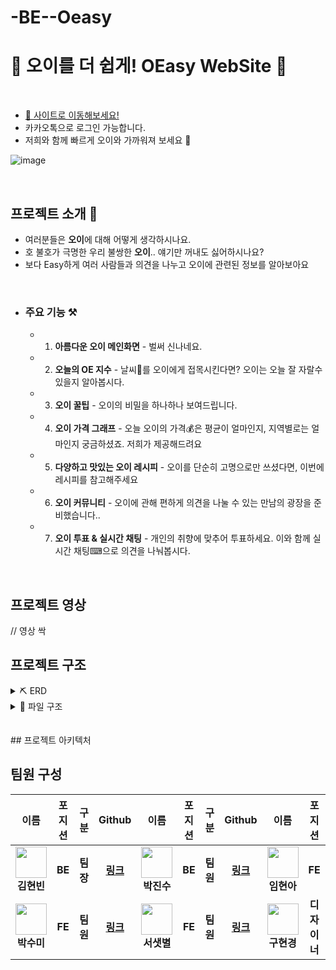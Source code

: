 # -BE--Oeasy


# 🥒 오이를 더 쉽게! OEasy WebSite 🥒

<br>

- [🎀 사이트로 이동해보세요!](https://oeasy.world/)
- 카카오톡으로 로그인 가능합니다.
- 저희와 함께 빠르게 오이와 가까워져 보세요 💚
  
![image](https://github.com/user-attachments/assets/b883a868-f189-44bf-a6bb-be12a70cd101)

<br>

## 프로젝트 소개 🎇

- 여러분들은 **오이**에 대해 어떻게 생각하시나요.
- 호 불호가 극명한 우리 불쌍한 **오이**.. 얘기만 꺼내도 싫어하시나요?
- 보다 Easy하게 여러 사람들과 의견을 나누고 오이에 관련된 정보를 알아보아요

<br>

- ### 주요 기능 ⚒
  - 1. **아름다운 오이 메인화면** - 벌써 신나네요.
  - 2. **오늘의 OE 지수** - 날씨🌈를 오이에게 접목시킨다면? 오이는 오늘 잘 자랄수 있을지 알아봅시다.
  - 3. **오이 꿀팁** - 오이의 비밀을 하나하나 보여드립니다.
  - 4. **오이 가격 그래프** - 오늘 오이의 가격💰은 평균이 얼마인지, 지역별로는 얼마인지 궁금하셨죠. 저희가 제공해드려요
  - 5. **다양하고 맛있는 오이 레시피** - 오이를 단순히 고명으로만 쓰셨다면, 이번에 레시피를 참고해주세요
  - 6. **오이 커뮤니티** - 오이에 관해 편하게 의견을 나눌 수 있는 만남의 광장을 준비했습니다.. 
  - 7. **오이 투표 & 실시간 채팅** - 개인의 취향에 맞추어 투표하세요. 이와 함께 실시간 채팅⌨으로 의견을 나눠봅시다. 

<br>

## 프로젝트 영상

</div>

// 영상 싹


</div>

## 프로젝트 구조

<details> <summary> ⛏ ERD </summary>

// 아키텍처


</details>

<details><summary>📂 파일 구조</summary>


    
```

├─build
│  ├─classes
│  │  └─java
│  │      └─main
│  │          └─com
│  │              └─als
│  │                  └─SMore
│  │                      ├─domain
│  │                      │  ├─entity
│  │                      │  └─repository
│  │                      ├─global
│  │                      │  └─json
│  │                      ├─log
│  │                      │  └─timeTrace
│  │                      ├─notification
│  │                      │  ├─controller
│  │                      │  ├─dto
│  │                      │  ├─repository
│  │                      │  └─service
│  │                      ├─study
│  │                      │  ├─attendance
│  │                      │  │  ├─controller
│  │                      │  │  ├─DTO
│  │                      │  │  │  ├─request
│  │                      │  │  │  └─response
│  │                      │  │  ├─service
│  │                      │  │  │  └─impl
│  │                      │  │  └─validator
│  │                      │  ├─calendar
│  │                      │  │  ├─controller
│  │                      │  │  ├─dto
│  │                      │  │  │  ├─request
│  │                      │  │  │  └─response
│  │                      │  │  ├─service
│  │                      │  │  │  └─impl
│  │                      │  │  └─validator
│  │                      │  ├─chatting
│  │                      │  │  ├─config
│  │                      │  │  ├─controller
│  │                      │  │  ├─DTO
│  │                      │  │  └─service
│  │                      │  ├─dashboard
│  │                      │  │  ├─controller
│  │                      │  │  ├─DTO
│  │                      │  │  ├─mapper
│  │                      │  │  └─service
│  │                      │  ├─enter
│  │                      │  │  ├─controller
│  │                      │  │  ├─DTO
│  │                      │  │  ├─mapper
│  │                      │  │  └─service
│  │                      │  ├─management
│  │                      │  │  ├─controller
│  │                      │  │  ├─DTO
│  │                      │  │  ├─mapper
│  │                      │  │  └─service
│  │                      │  ├─notice
│  │                      │  │  ├─controller
│  │                      │  │  ├─DTO
│  │                      │  │  ├─service
│  │                      │  │  └─validator
│  │                      │  ├─problem
│  │                      │  │  ├─controller
│  │                      │  │  ├─DTO
│  │                      │  │  │  ├─request
│  │                      │  │  │  │  ├─problem
│  │                      │  │  │  │  └─problemBank
│  │                      │  │  │  └─response
│  │                      │  │  │      ├─problem
│  │                      │  │  │      └─problemBank
│  │                      │  │  ├─service
│  │                      │  │  │  └─impl
│  │                      │  │  │      ├─problem
│  │                      │  │  │      └─problemBank
│  │                      │  │  └─validator
│  │                      │  ├─studyCRUD
│  │                      │  │  ├─controller
│  │                      │  │  ├─DTO
│  │                      │  │  ├─mapper
│  │                      │  │  ├─service
│  │                      │  │  └─utils
│  │                      │  └─todo
│  │                      │      ├─controller
│  │                      │      ├─DTO
│  │                      │      ├─mapper
│  │                      │      └─service
│  │                      └─user
│  │                          ├─login
│  │                          │  ├─config
│  │                          │  ├─controller
│  │                          │  ├─dto
│  │                          │  │  └─response
│  │                          │  ├─service
│  │                          │  └─util
│  │                          │      └─aop
│  │                          │          ├─annotation
│  │                          │          └─dto
│  │                          ├─mypage
│  │                          │  ├─config
│  │                          │  ├─controller
│  │                          │  ├─dto
│  │                          │  │  ├─request
│  │                          │  │  └─response
│  │                          │  └─service
│  │                          └─mystudy
│  │                              ├─controller
│  │                              ├─dto
│  │                              │  ├─request
│  │                              │  └─response
│  │                              └─service

 ```

</details>

<br>

<br>
## 프로젝트 아키텍처

<br>

## 팀원 구성

<div>

|   **이름**   | **포지션** | **구분** | **Github** |   **이름**   | **포지션** | **구분** | **Github** |   **이름**   | **포지션** | **구분** |       **Github** |
|--------------|------------|----------|------------|--------------|------------|----------|------------|--------------|------------|----------|------------------|
| <div align="center"><img src="https://avatars.githubusercontent.com/u/96505736?v=4" width="50" height="50"/><br><b>김현빈</b></div> | <div align="center"><b>BE</b></div> | <div align="center"><b>팀장</b></div> | <div align="center"><b>[링크](https://github.com/khv9786)</b></div> | <div align="center"><img src="https://avatars.githubusercontent.com/u/75283640?v=4" width="50" height="50"/><br><b>박진수</b></div> | <div align="center"><b>BE</b></div> | <div align="center"><b>팀원</b></div> | <div align="center"><b>[링크](https://github.com/qkrwlstn1)</b></div> | <div align="center"><img src="https://avatars.githubusercontent.com/u/103312634?v=4" width="50" height="50"/><br><b>임현아</b></div> | <div align="center"><b>FE</b></div> | <div align="center"><b>팀원</b></div> | <div align="center"><b>[링크](https://github.com/lyuna29)</b></div> |
| <div align="center"><img src="https://avatars.githubusercontent.com/u/155044540?v=4" width="50" height="50"/><br><b>박수미</b></div> | <div align="center"><b>FE</b></div> | <div align="center"><b>팀원</b></div> | <div align="center"><b>[링크](https://github.com/sumii-7)</b></div> | <div align="center"><img src="https://avatars.githubusercontent.com/u/159214124?v=4" width="50" height="50"/><br><b>서샛별</b></div> | <div align="center"><b>FE</b></div> | <div align="center"><b>팀원</b></div> | <div align="center"><b>[링크](https://github.com/ssbmel)</b></div> | <div align="center"><img src="https://encrypted-tbn3.gstatic.com/images?q=tbn:ANd9GcQ9WjHnoAdJiBL5BrDMUCvvj04Okjl9zBJ5Xi8nVbMX0VLvvS4m" width="50" height="50"/><br><b>구현경</b></div> | <div align="center"><b>디자이너</b></div> | <div align="center"><b>팀원</b></div> | <div align="center"><b>[Null](#)</b></div> |

</div>
